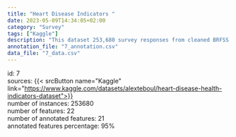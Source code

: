 ```yaml
---
title: "Heart Disease Indicators "
date: 2023-05-09T14:34:05+02:00
category: "Survey"
tags: ["Kaggle"]
description: "This dataset 253,680 survey responses from cleaned BRFSS 2015. The Behavioral Risk Factor Surveillance System (BRFSS) is a health-related telephone survey that is collected annually by the CDC. "
annotation_file: "7_annotation.csv"
data_file: "7_data.csv"
---
```

id: 7 \
sources: {{< srcButton name="Kaggle" link="https://www.kaggle.com/datasets/alexteboul/heart-disease-health-indicators-dataset">}}  \
number of instances: 253680 \
number of features: 22 \
number of annotated features: 21 \
annotated features percentage: 95% 
